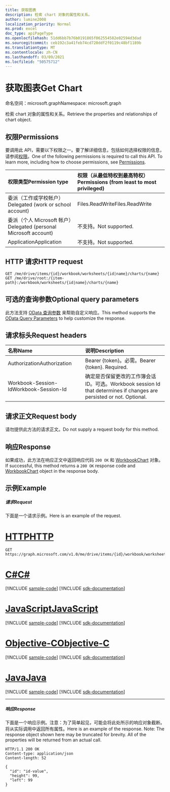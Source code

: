 ```yaml
---
title: 获取图表
description: 检索 chart 对象的属性和关系。
author: lumine2008
localization_priority: Normal
ms.prod: excel
doc_type: apiPageType
ms.openlocfilehash: 51dd6bb7b76b0191865f062554582e02594d3dad
ms.sourcegitcommit: ceb192c3a41feb74cd720ddf2f0119c48bf1189b
ms.translationtype: MT
ms.contentlocale: zh-CN
ms.lasthandoff: 03/09/2021
ms.locfileid: "50575712"
---
```

# <a name="get-chart"></a><span data-ttu-id="f114d-103">获取图表</span><span class="sxs-lookup"><span data-stu-id="f114d-103">Get Chart</span></span>

<span data-ttu-id="f114d-104">命名空间：microsoft.graph</span><span class="sxs-lookup"><span data-stu-id="f114d-104">Namespace: microsoft.graph</span></span>

<span data-ttu-id="f114d-105">检索 chart 对象的属性和关系。</span><span class="sxs-lookup"><span data-stu-id="f114d-105">Retrieve the properties and relationships of chart object.</span></span>
## <a name="permissions"></a><span data-ttu-id="f114d-106">权限</span><span class="sxs-lookup"><span data-stu-id="f114d-106">Permissions</span></span>
<span data-ttu-id="f114d-p101">要调用此 API，需要以下权限之一。要了解详细信息，包括如何选择权限的信息，请参阅[权限](/graph/permissions-reference)。</span><span class="sxs-lookup"><span data-stu-id="f114d-p101">One of the following permissions is required to call this API. To learn more, including how to choose permissions, see [Permissions](/graph/permissions-reference).</span></span>

|<span data-ttu-id="f114d-109">权限类型</span><span class="sxs-lookup"><span data-stu-id="f114d-109">Permission type</span></span>      | <span data-ttu-id="f114d-110">权限（从最低特权到最高特权）</span><span class="sxs-lookup"><span data-stu-id="f114d-110">Permissions (from least to most privileged)</span></span>              |
|:--------------------|:---------------------------------------------------------|
|<span data-ttu-id="f114d-111">委派（工作或学校帐户）</span><span class="sxs-lookup"><span data-stu-id="f114d-111">Delegated (work or school account)</span></span> | <span data-ttu-id="f114d-112">Files.ReadWrite</span><span class="sxs-lookup"><span data-stu-id="f114d-112">Files.ReadWrite</span></span>    |
|<span data-ttu-id="f114d-113">委派（个人 Microsoft 帐户）</span><span class="sxs-lookup"><span data-stu-id="f114d-113">Delegated (personal Microsoft account)</span></span> | <span data-ttu-id="f114d-114">不支持。</span><span class="sxs-lookup"><span data-stu-id="f114d-114">Not supported.</span></span>    |
|<span data-ttu-id="f114d-115">Application</span><span class="sxs-lookup"><span data-stu-id="f114d-115">Application</span></span> | <span data-ttu-id="f114d-116">不支持。</span><span class="sxs-lookup"><span data-stu-id="f114d-116">Not supported.</span></span> |

## <a name="http-request"></a><span data-ttu-id="f114d-117">HTTP 请求</span><span class="sxs-lookup"><span data-stu-id="f114d-117">HTTP request</span></span>
<!-- { "blockType": "ignored" } -->
```http
GET /me/drive/items/{id}/workbook/worksheets/{id|name}/charts/{name}
GET /me/drive/root:/{item-path}:/workbook/worksheets/{id|name}/charts/{name}
```
## <a name="optional-query-parameters"></a><span data-ttu-id="f114d-118">可选的查询参数</span><span class="sxs-lookup"><span data-stu-id="f114d-118">Optional query parameters</span></span>
<span data-ttu-id="f114d-119">此方法支持 [OData 查询参数](/graph/query-parameters) 来帮助自定义响应。</span><span class="sxs-lookup"><span data-stu-id="f114d-119">This method supports the [OData Query Parameters](/graph/query-parameters) to help customize the response.</span></span>

## <a name="request-headers"></a><span data-ttu-id="f114d-120">请求标头</span><span class="sxs-lookup"><span data-stu-id="f114d-120">Request headers</span></span>
| <span data-ttu-id="f114d-121">名称</span><span class="sxs-lookup"><span data-stu-id="f114d-121">Name</span></span>      |<span data-ttu-id="f114d-122">说明</span><span class="sxs-lookup"><span data-stu-id="f114d-122">Description</span></span>|
|:----------|:----------|
| <span data-ttu-id="f114d-123">Authorization</span><span class="sxs-lookup"><span data-stu-id="f114d-123">Authorization</span></span>  | <span data-ttu-id="f114d-p102">Bearer {token}。必需。</span><span class="sxs-lookup"><span data-stu-id="f114d-p102">Bearer {token}. Required.</span></span> |
| <span data-ttu-id="f114d-126">Workbook-Session-Id</span><span class="sxs-lookup"><span data-stu-id="f114d-126">Workbook-Session-Id</span></span>  | <span data-ttu-id="f114d-p103">确定是否保留更改的工作簿会话 ID。可选。</span><span class="sxs-lookup"><span data-stu-id="f114d-p103">Workbook session Id that determines if changes are persisted or not. Optional.</span></span>|

## <a name="request-body"></a><span data-ttu-id="f114d-129">请求正文</span><span class="sxs-lookup"><span data-stu-id="f114d-129">Request body</span></span>
<span data-ttu-id="f114d-130">请勿提供此方法的请求正文。</span><span class="sxs-lookup"><span data-stu-id="f114d-130">Do not supply a request body for this method.</span></span>

## <a name="response"></a><span data-ttu-id="f114d-131">响应</span><span class="sxs-lookup"><span data-stu-id="f114d-131">Response</span></span>

<span data-ttu-id="f114d-132">如果成功，此方法在响应正文中返回响应代码 `200 OK` 和 [WorkbookChart](../resources/chart.md) 对象。</span><span class="sxs-lookup"><span data-stu-id="f114d-132">If successful, this method returns a `200 OK` response code and [WorkbookChart](../resources/chart.md) object in the response body.</span></span>
## <a name="example"></a><span data-ttu-id="f114d-133">示例</span><span class="sxs-lookup"><span data-stu-id="f114d-133">Example</span></span>
##### <a name="request"></a><span data-ttu-id="f114d-134">请求</span><span class="sxs-lookup"><span data-stu-id="f114d-134">Request</span></span>
<span data-ttu-id="f114d-135">下面是一个请求示例。</span><span class="sxs-lookup"><span data-stu-id="f114d-135">Here is an example of the request.</span></span>

# <a name="http"></a>[<span data-ttu-id="f114d-136">HTTP</span><span class="sxs-lookup"><span data-stu-id="f114d-136">HTTP</span></span>](#tab/http)
<!-- {
  "blockType": "request",
  "name": "get_chart"
}-->
```msgraph-interactive
GET https://graph.microsoft.com/v1.0/me/drive/items/{id}/workbook/worksheets/{id|name}/charts/{name}
```
# <a name="c"></a>[<span data-ttu-id="f114d-137">C#</span><span class="sxs-lookup"><span data-stu-id="f114d-137">C#</span></span>](#tab/csharp)
[!INCLUDE [sample-code](../includes/snippets/csharp/get-chart-csharp-snippets.md)]
[!INCLUDE [sdk-documentation](../includes/snippets/snippets-sdk-documentation-link.md)]

# <a name="javascript"></a>[<span data-ttu-id="f114d-138">JavaScript</span><span class="sxs-lookup"><span data-stu-id="f114d-138">JavaScript</span></span>](#tab/javascript)
[!INCLUDE [sample-code](../includes/snippets/javascript/get-chart-javascript-snippets.md)]
[!INCLUDE [sdk-documentation](../includes/snippets/snippets-sdk-documentation-link.md)]

# <a name="objective-c"></a>[<span data-ttu-id="f114d-139">Objective-C</span><span class="sxs-lookup"><span data-stu-id="f114d-139">Objective-C</span></span>](#tab/objc)
[!INCLUDE [sample-code](../includes/snippets/objc/get-chart-objc-snippets.md)]
[!INCLUDE [sdk-documentation](../includes/snippets/snippets-sdk-documentation-link.md)]

# <a name="java"></a>[<span data-ttu-id="f114d-140">Java</span><span class="sxs-lookup"><span data-stu-id="f114d-140">Java</span></span>](#tab/java)
[!INCLUDE [sample-code](../includes/snippets/java/get-chart-java-snippets.md)]
[!INCLUDE [sdk-documentation](../includes/snippets/snippets-sdk-documentation-link.md)]

---

##### <a name="response"></a><span data-ttu-id="f114d-141">响应</span><span class="sxs-lookup"><span data-stu-id="f114d-141">Response</span></span>
<span data-ttu-id="f114d-p104">下面是一个响应示例。注意：为了简单起见，可能会将此处所示的响应对象截断。将从实际调用中返回所有属性。</span><span class="sxs-lookup"><span data-stu-id="f114d-p104">Here is an example of the response. Note: The response object shown here may be truncated for brevity. All of the properties will be returned from an actual call.</span></span>
<!-- {
  "blockType": "response",
  "truncated": true,
  "@odata.type": "microsoft.graph.workbookChart"
} -->
```http
HTTP/1.1 200 OK
Content-type: application/json
Content-length: 52

{
  "id": "id-value",
  "height": 99,
  "left": 99
}
```

<!-- uuid: 8fcb5dbc-d5aa-4681-8e31-b001d5168d79
2015-10-25 14:57:30 UTC -->
<!-- {
  "type": "#page.annotation",
  "description": "Get Chart",
  "keywords": "",
  "section": "documentation",
  "tocPath": "",
  "suppressions": [
  ]
}-->
